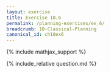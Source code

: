```yaml
---
layout: exercise
title: Exercise 10.6
permalink: /planning-exercises/ex_6/
breadcrumb: 10-Classical-Planning
canonical_id: ch10ex6
---
```


{% include mathjax_support %}
<div id="hiddden">{% include_relative question.md %}</div>